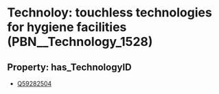 # Technoloy: __touchless technologies for hygiene facilities__ (PBN__Technology_1528)

## Property: has_TechnologyID

* [Q59282504](Q59282504)

